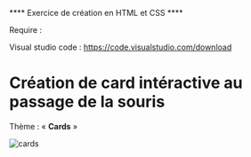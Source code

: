 **** Exercice de création en HTML et CSS ****

Require :

Visual studio code : https://code.visualstudio.com/download <br>

<h1>Création de card intéractive au passage de la souris</h1>

<p>Thème  : « <strong>Cards</strong> »


![cards](https://github.com/AlexGthr/flexcard/assets/145430486/da29cc5d-cf2b-468a-b8f3-a52a64d32c2e)

